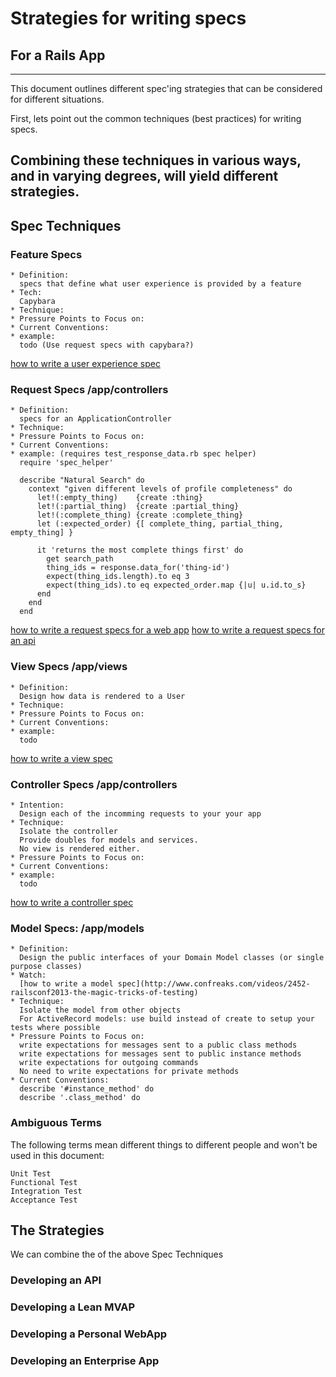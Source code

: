 # Strategies for writing specs
## For a Rails App
---
This document outlines different spec'ing strategies that can be considered for different situations.

First, lets point out the common techniques (best practices) for writing specs.

Combining these techniques in various ways, and in varying degrees, will yield different strategies.
---

## Spec Techniques

### Feature Specs
	* Definition:
	  specs that define what user experience is provided by a feature
	* Tech:
	  Capybara
	* Technique:
	* Pressure Points to Focus on:
	* Current Conventions:
	* example:
	  todo (Use request specs with capybara?)
[how to write a user experience spec]()

### Request Specs /app/controllers
	* Definition:
	  specs for an ApplicationController
	* Technique:
	* Pressure Points to Focus on:
	* Current Conventions:
	* example: (requires test_response_data.rb spec helper)
      require 'spec_helper'

      describe "Natural Search" do
        context "given different levels of profile completeness" do
          let!(:empty_thing)    {create :thing}
          let!(:partial_thing)  {create :partial_thing}
          let!(:complete_thing) {create :complete_thing}
          let (:expected_order) {[ complete_thing, partial_thing, empty_thing] }

          it 'returns the most complete things first' do
            get search_path
            thing_ids = response.data_for('thing-id')
            expect(thing_ids.length).to eq 3
            expect(thing_ids).to eq expected_order.map {|u| u.id.to_s}
          end
        end
      end
[how to write a request specs for a web app]()
[how to write a request specs for an api]()

### View Specs /app/views
	* Definition:
	  Design how data is rendered to a User
	* Technique:
	* Pressure Points to Focus on:
	* Current Conventions:
	* example:
	  todo
[how to write a view spec]()

### Controller Specs /app/controllers
	* Intention:
	  Design each of the incomming requests to your your app
	* Technique:
	  Isolate the controller
	  Provide doubles for models and services.
	  No view is rendered either.
	* Pressure Points to Focus on:
	* Current Conventions:
	* example:
	  todo
[how to write a controller spec]()

### Model Specs: /app/models
	* Definition:
	  Design the public interfaces of your Domain Model classes (or single purpose classes)
	* Watch:
	  [how to write a model spec](http://www.confreaks.com/videos/2452-railsconf2013-the-magic-tricks-of-testing)
	* Technique: 
	  Isolate the model from other objects
	  For ActiveRecord models: use build instead of create to setup your tests where possible
	* Pressure Points to Focus on:
	  write expectations for messages sent to a public class methods
	  write expectations for messages sent to public instance methods
	  write expectations for outgoing commands
	  No need to write expectations for private methods
	* Current Conventions:
	  describe '#instance_method' do
	  describe '.class_method' do

### Ambiguous Terms
The following terms mean different things to different people and won't be used in this document:

    Unit Test
    Functional Test
    Integration Test
    Acceptance Test

## The Strategies
We can combine the of the above Spec Techniques

### Developing an API

### Developing a Lean MVAP

### Developing a Personal WebApp

### Developing an Enterprise App
